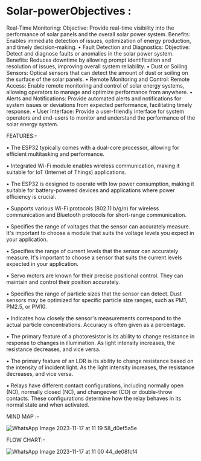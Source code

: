 # Solar-powerObjectives :

Real-Time Monitoring: Objective: Provide real-time visibility into the performance of solar panels and the overall solar power system. Benefits: Enables immediate detection of issues, optimization of energy production, and timely decision-making. 
• Fault Detection and Diagnostics: Objective: Detect and diagnose faults or anomalies in the solar power system. Benefits: Reduces downtime by allowing prompt identification and resolution of issues, improving overall system reliability. • Dust or Soiling Sensors: Optical sensors that can detect the amount of dust or soiling on the surface of the solar panels. • Remote Monitoring and Control: Remote Access: Enable remote monitoring and control of solar energy systems, allowing operators to manage and optimize performance from anywhere.
• Alerts and Notifications: Provide automated alerts and notifications for system issues or deviations from expected performance, facilitating timely response. • User Interface: Provide a user-friendly interface for system operators and end-users to monitor and understand the performance of the solar energy system.

FEATURES:-

• The ESP32 typically comes with a dual-core processor, allowing for efficient multitasking and performance.

• Integrated Wi-Fi module enables wireless communication, making it suitable for IoT (Internet of Things) applications.

• The ESP32 is designed to operate with low power consumption, making it suitable for battery-powered devices and applications where power efficiency is crucial.

• Supports various Wi-Fi protocols (802.11 b/g/n) for wireless communication and Bluetooth protocols for short-range communication.

• Specifies the range of voltages that the sensor can accurately measure. It's important to choose a module that suits the voltage levels you expect in your application.

• Specifies the range of current levels that the sensor can accurately measure. It's important to choose a sensor that suits the current levels expected in your application.

• Servo motors are known for their precise positional control. They can maintain and control their position accurately.

• Specifies the range of particle sizes that the sensor can detect. Dust sensors may be optimized for specific particle size ranges, such as PM1, PM2.5, or PM10.

• Indicates how closely the sensor's measurements correspond to the actual particle concentrations. Accuracy is often given as a percentage.

• The primary feature of a photoresistor is its ability to change resistance in response to changes in illumination. As light intensity increases, the resistance decreases, and vice versa.

• The primary feature of an LDR is its ability to change resistance based on the intensity of incident light. As the light intensity increases, the resistance decreases, and vice versa.

• Relays have different contact configurations, including normally open (NO), normally closed (NC), and changeover (CO) or double-throw contacts. These configurations determine how the relay behaves in its normal state and when activated.

MIND MAP :-

![WhatsApp Image 2023-11-17 at 11 19 58_d0ef5a5e](https://github.com/KavyaGC1/Solar-power/assets/149661780/c895346b-fab0-43f5-bca1-2a5760c12453)






FLOW CHART:-


![WhatsApp Image 2023-11-17 at 11 00 44_de08fcf4](https://github.com/KavyaGC1/Solar-power/assets/149661780/20ced412-dfeb-40ea-b96f-570c4197233d)
